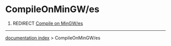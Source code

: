# CompileOnMinGW/es
1.  REDIRECT [Compile on MinGW/es](Compile_on_MinGW/es.md)

---
[documentation index](../README.md) > CompileOnMinGW/es
